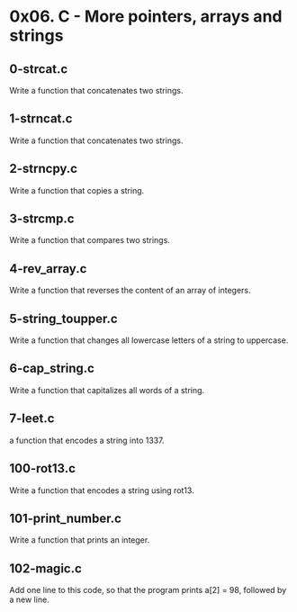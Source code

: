 # 0x06. C - More pointers, arrays and strings

## 0-strcat.c
Write a function that concatenates two strings.

## 1-strncat.c
Write a function that concatenates two strings.

## 2-strncpy.c
Write a function that copies a string.

## 3-strcmp.c
Write a function that compares two strings.

## 4-rev_array.c
Write a function that reverses the content of an array of integers.

## 5-string_toupper.c
Write a function that changes all lowercase letters of a string to uppercase.

## 6-cap_string.c
Write a function that capitalizes all words of a string.

## 7-leet.c
a function that encodes a string into 1337.

## 100-rot13.c
Write a function that encodes a string using rot13.

## 101-print_number.c
Write a function that prints an integer.

## 102-magic.c
Add one line to this code, so that the program prints a[2] = 98, followed by a new line.

##        
